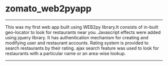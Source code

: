 # zomato_web2pyapp
---------------------------------------------------------------------------------------------------------------------------
This was my first web app built using WEB2py library.It consists of in-built geo-locator to look for restaurants near you.
Javascript effects were added using jquery library.
It has authentication mechanism for creating and modifying user and restaurant accounts.
Rating system is provided to search restaurants by their rating.
ajax search feature was used to look for restaurants with a particular name or an area-wise lookup.


----------------------------------------------------------------------------------------------------------------------------
